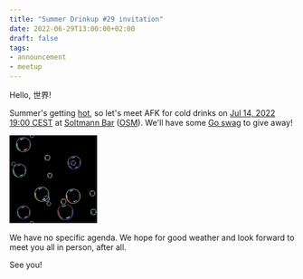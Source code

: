 ```yaml
---
title: "Summer Drinkup #29 invitation"
date: 2022-06-29T13:00:00+02:00
draft: false
tags:
- announcement
- meetup
---
```


Hello, 世界!

Summer's getting [hot](http://web.archive.org/web/20220619123725/https://www.mdr.de/nachrichten/deutschland/panorama/hitzewelle-efim-rekord-sachsen-anhalt-thueringen-100.html), so let's meet AFK for cold drinks on [Jul 14, 2022 19:00
CEST](https://www.meetup.com/leipzig-golang/events/286871302) at [Soltmann Bar](https://www.soltmann-bar.de/)
([OSM](https://www.openstreetmap.org/node/814769372)). We'll have some [Go swag](https://go.dev/blog/10years) to give away!

[![](/images/water020.gif)](https://gifcities.org/?q=water)

We have no specific agenda. We hope for good weather and look forward to meet you all in person, after all.

See you!
